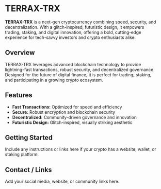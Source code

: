 # TERRAX-TRX

**TERRAX-TRX** is a next-gen cryptocurrency combining speed, security, and decentralization. With a glitch-inspired, futuristic design, it empowers trading, staking, and digital innovation, offering a bold, cutting-edge experience for tech-savvy investors and crypto enthusiasts alike.

## Overview
TERRAX-TRX leverages advanced blockchain technology to provide lightning-fast transactions, robust security, and decentralized governance. Designed for the future of digital finance, it is perfect for trading, staking, and participating in a growing crypto ecosystem.

## Features
- **Fast Transactions:** Optimized for speed and efficiency  
- **Secure:** Robust encryption and blockchain security  
- **Decentralized:** Community-driven governance and innovation  
- **Futuristic Design:** Glitch-inspired, visually striking aesthetic  

## Getting Started
Include any instructions or links here if your crypto has a website, wallet, or staking platform.

## Contact / Links
Add your social media, website, or community links here.
